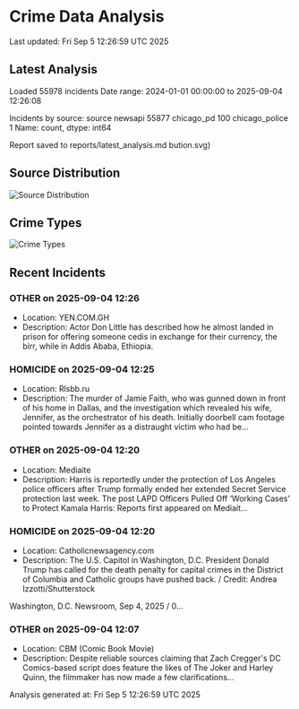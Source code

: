 # Crime Data Analysis
Last updated: Fri Sep  5 12:26:59 UTC 2025

## Latest Analysis

Loaded 55978 incidents
Date range: 2024-01-01 00:00:00 to 2025-09-04 12:26:08

Incidents by source:
source
newsapi           55877
chicago_pd          100
chicago_police        1
Name: count, dtype: int64

Report saved to reports/latest_analysis.md
bution.svg)

## Source Distribution
![Source Distribution](images/source_distribution.svg)

## Crime Types
![Crime Types](images/crime_types.svg)

## Recent Incidents

### OTHER on 2025-09-04 12:26
- Location: YEN.COM.GH
- Description: Actor Don Little has described how he almost landed in prison for offering someone cedis in exchange for their currency, the birr, while in Addis Ababa, Ethiopia.


### HOMICIDE on 2025-09-04 12:25
- Location: Rlsbb.ru
- Description: The murder of Jamie Faith, who was gunned down in front of his home in Dallas, and the investigation which revealed his wife, Jennifer, as the orchestrator of his death. Initially doorbell cam footage pointed towards Jennifer as a distraught victim who had be…


### OTHER on 2025-09-04 12:20
- Location: Mediaite
- Description: Harris is reportedly under the protection of Los Angeles police officers after Trump formally ended her extended Secret Service protection last week.
The post LAPD Officers Pulled Off ‘Working Cases’ to Protect Kamala Harris: Reports first appeared on Mediait…


### HOMICIDE on 2025-09-04 12:20
- Location: Catholicnewsagency.com
- Description: The U.S. Capitol in Washington, D.C. President Donald Trump has called for the death penalty for capital crimes in the District of Columbia and Catholic groups have pushed back. / Credit: Andrea Izzotti/Shutterstock

Washington, D.C. Newsroom, Sep 4, 2025 / 0…


### OTHER on 2025-09-04 12:07
- Location: CBM (Comic Book Movie)
- Description: Despite reliable sources claiming that Zach Cregger's DC Comics-based script does feature the likes of The Joker and Harley Quinn, the filmmaker has now made a few clarifications...

Analysis generated at: Fri Sep  5 12:26:59 UTC 2025
